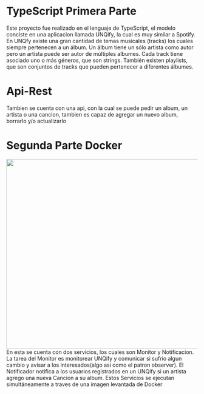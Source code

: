 # TypeScript Primera Parte
Este proyecto fue realizado en el lenguaje de TypeScript, el modelo conciste en una aplicacion llamada UNQify, la cual es muy similar a Spotify.
En UNQfy existe una gran cantidad de temas musicales (tracks)  los cuales siempre pertenecen a un álbum. Un álbum tiene un sólo artista como autor pero un artista puede ser autor de múltiples albumes. Cada track tiene asociado uno o más géneros, que son strings. También existen playlists, que son conjuntos de tracks que pueden pertenecer a diferentes álbumes.
# Api-Rest
Tambien se cuenta con una api, con la cual se puede pedir un album, un artista o una cancion, tambien es capaz de agregar un nuevo album, borrarlo y/o actualizarlo

# Segunda Parte Docker
<img src = "https://1000marcas.net/wp-content/uploads/2020/02/Docker-Logo.png" width = 700 height = 500>
En esta se cuenta con dos servicios, los cuales son Monitor y Notificacion. La tarea del Monitor es monitorear UNQify y comunicar si sufrio algun cambio y avisar a los interesados(algo asi como el patron observer).
El Notificador notifica a los usuarios registrados en un UNQify si un artista agrego una nueva Cancion a su album.
Estos Servicios se ejecutan simultáneamente a traves de una imagen levantada de Docker 
